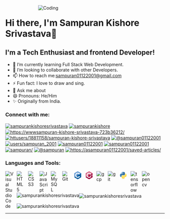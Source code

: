 <img align="right" alt="Coding" width="400" src="https://cdn.dribbble.com/users/1162077/screenshots/3848914/programmer.gif">

# Hi there, I'm Sampuran Kishore Srivastava👋


## I'm a Tech Enthusiast and frontend Developer!


- 🌱 I’m currently learning Full Stack Web Development.
- 👯 I’m looking to collaborate with other Developers.
- 📫 How to reach me:sampuran01122001@gmail.com
- ⚡ Fun fact: I love to draw and sing.
- 💬 Ask me about
- 😄 Pronouns: He/Him
- ✨ Originally from India.


<h3 align="left">Connect with me:</h3>
<p align="left">
<a href="https://dev.to/sampurankishoresrivastava" target="blank"><img align="center" src="https://raw.githubusercontent.com/rahuldkjain/github-profile-readme-generator/master/src/images/icons/Social/devto.svg" alt="sampurankishoresrivastava" height="30" width="40" /></a>
<a href="https://twitter.com/sampurankishore" target="blank"><img align="center" src="https://raw.githubusercontent.com/rahuldkjain/github-profile-readme-generator/master/src/images/icons/Social/twitter.svg" alt="sampurankishore" height="30" width="40" /></a>
<a href="https://linkedin.com/in/https://wwwsampuran-kishore-srivastava-723b36212/" target="blank"><img align="center" src="https://raw.githubusercontent.com/rahuldkjain/github-profile-readme-generator/master/src/images/icons/Social/linked-in-alt.svg" alt="https://wwwsampuran-kishore-srivastava-723b36212/" height="30" width="40" /></a>
<a href="https://stackoverflow.com/users/httusers/18811158/sampuran-kishore-srivastava" target="blank"><img align="center" src="https://raw.githubusercontent.com/rahuldkjain/github-profile-readme-generator/master/src/images/icons/Social/stack-overflow.svg" alt="httusers/18811158/sampuran-kishore-srivastava" height="30" width="40" /></a>
<a href="https://medium.com/@sampuran01122001" target="blank"><img align="center" src="https://raw.githubusercontent.com/rahuldkjain/github-profile-readme-generator/master/src/images/icons/Social/medium.svg" alt="@sampuran01122001" height="30" width="40" /></a>
<a href="https://www.codechef.com/users/users/sampuran_2001" target="blank"><img align="center" src="https://cdn.jsdelivr.net/npm/simple-icons@3.1.0/icons/codechef.svg" alt="users/sampuran_2001" height="30" width="40" /></a>
<a href="https://www.hackerrank.com/sampuran01122001" target="blank"><img align="center" src="https://raw.githubusercontent.com/rahuldkjain/github-profile-readme-generator/master/src/images/icons/Social/hackerrank.svg" alt="sampuran01122001" height="30" width="40" /></a>
<a href="https://codeforces.com/profile/sampuran01122001" target="blank"><img align="center" src="https://raw.githubusercontent.com/rahuldkjain/github-profile-readme-generator/master/src/images/icons/Social/codeforces.svg" alt="sampuran01122001" height="30" width="40" /></a>
<a href="https://www.leetcode.com/sampuran/" target="blank"><img align="center" src="https://raw.githubusercontent.com/rahuldkjain/github-profile-readme-generator/master/src/images/icons/Social/leet-code.svg" alt="sampuran/" height="30" width="40" /></a>
<a href="https://www.hackerearth.com/@sampuran" target="blank"><img align="center" src="https://raw.githubusercontent.com/rahuldkjain/github-profile-readme-generator/master/src/images/icons/Social/hackerearth.svg" alt="@sampuran" height="30" width="40" /></a>
<a href="https://auth.geeksforgeeks.org/user/https://asampuran01122001/saved-articles/" target="blank"><img align="center" src="https://raw.githubusercontent.com/rahuldkjain/github-profile-readme-generator/master/src/images/icons/Social/geeks-for-geeks.svg" alt="https://asampuran01122001/saved-articles/" height="30" width="40" /></a>
</p>


### Languages and Tools:

<img align="left" alt="Visual Studio Code" width="26px" src="https://cdn.jsdelivr.net/gh/devicons/devicon/icons/vscode/vscode-original.svg" style="padding-right:10px;" />
<img align="left" alt="HTML5" width="26px" src="https://cdn.jsdelivr.net/gh/devicons/devicon/icons/html5/html5-original.svg" style="padding-right:10px;" />
<img align="left" alt="CSS3" width="26px" src="https://cdn.jsdelivr.net/gh/devicons/devicon/icons/css3/css3-original.svg" style="padding-right:10px;" />
<img align="left" alt="JavaScript" width="26px" src="https://cdn.jsdelivr.net/gh/devicons/devicon/icons/javascript/javascript-original.svg" style="padding-right:10px;" />
<img align="left" alt="MySQL" width="26px" src="https://cdn.jsdelivr.net/gh/devicons/devicon/icons/mysql/mysql-original.svg" style="padding-right:10px;" />
<img align="left" alt="Git" width="26px" src="https://cdn.jsdelivr.net/gh/devicons/devicon/icons/git/git-original.svg" style="padding-right:10px;" />
<img align="left" alt="c" width="26px" src="https://raw.githubusercontent.com/devicons/devicon/master/icons/c/c-original.svg" style="padding-right:10px;" />
<img align="left" width="26px" alt="cplusplus" src="https://raw.githubusercontent.com/devicons/devicon/master/icons/cplusplus/cplusplus-original.svg" style="padding-right:10px;" />
<img align="left" width="26px" alt="gcp" src="https://www.vectorlogo.zone/logos/google_cloud/google_cloud-icon.svg" style="padding-right:10px;" />
<img align="left" width="26px" alt="git" src="https://www.vectorlogo.zone/logos/git-scm/git-scm-icon.svg" style="padding-right:10px;" />
<img align="left" width="26px" alt="python" src="https://raw.githubusercontent.com/devicons/devicon/master/icons/python/python-original.svg" style="padding-right:10px;" />
<img align="left" width="26px" alt="tensorflow" src="https://www.vectorlogo.zone/logos/tensorflow/tensorflow-icon.svg" style="padding-right:10px;" />
<img align="left" width="26px" alt="opencv" src="https://www.vectorlogo.zone/logos/opencv/opencv-icon.svg" style="padding-right:10px;" />
<br>

####
<p><img align="left" src="https://github-readme-stats.vercel.app/api/top-langs?username=sampurankishoresrivastava&show_icons=true&locale=en&layout=compact" alt="sampurankishoresrivastava" /></p>

<p>&nbsp;<img align="center" src="https://github-readme-stats.vercel.app/api?username=sampurankishoresrivastava&show_icons=true&locale=en" alt="sampurankishoresrivastava" /></p>

<p><img align="center" src="https://github-readme-streak-stats.herokuapp.com/?user=sampurankishoresrivastava&" alt="sampurankishoresrivastava" /></p>

---

